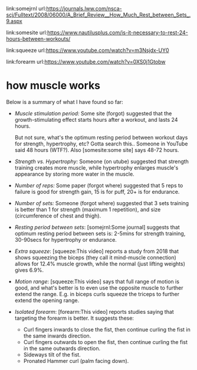 link:somejrnl
url:https://journals.lww.com/nsca-scj/Fulltext/2008/06000/A_Brief_Review__How_Much_Rest_between_Sets_.9.aspx

link:somesite
url:https://www.nautilusplus.com/is-it-necessary-to-rest-24-hours-between-workouts/

link:squeeze
url:https://www.youtube.com/watch?v=m3Nsjdx-UY0

link:forearm
url:https://www.youtube.com/watch?v=0XS0j1Gtobw

# how muscle works

Below is a summary of what I have found so far:

* _Muscle stimulation period:_ Some site (forgot) suggested that the
  growth-stimulating effect starts hours after a workout, and lasts 24 hours.

  But not sure, what's the optimum resting period between workout days for
  strength, hypertrophy, etc?  Gotta search this..  Someone in YouTube said 48
  hours (WTF?).  Also [somesite:some site] says 48-72 hours.

* _Strength vs. Hypertrophy:_ Someone (on utube) suggested that strength
  training creates more muscle, while hypertrophy enlarges muscle's appearance
  by storing more water in the muscle.

* _Number of reps:_ Some paper (forgot where) suggested that 5 reps to failure
  is good for strength gain, 15 is for puff, 20+ is for endurance.

* _Number of sets:_ Someone (forgot where) suggested that 3 sets training is
  better than 1 for strength (maximum 1 repetition), and size (circumference of
  chest and thigh).

* _Resting period between sets_: [somejrnl:Some journal] suggests that optimum
  resting period between sets is: 2-5mins for strength training, 30-90secs for
  hypertrophy or endurance.

* _Extra squeeze_: [squeeze:This video] reports a study from 2018 that shows
  squeezing the biceps (they call it mind-muscle connection) allows for 12.4%
  muscle growth, while the normal (just lifting weights) gives 6.9%.

* _Motion range_: [squeeze:This video] says that full range of motion is good,
  and what's better is to even use the opposite muscle to further extend the
  range.  E.g. in biceps curls squeeze the triceps to further extend the
  opening range.

* _Isolated forearm_: [forearm:This video] reports studies saying that
  targeting the forearm is better.  It suggests these:

  * Curl fingers inwards to close the fist, then continue curling the fist in
    the same inwards direction.
  * Curl fingers outwards to open the fist, then continue curling the fist in
    the same outwards direction.
  * Sideways tilt of the fist.
  * Pronated Hammer curl (palm facing down). 
